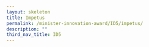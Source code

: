 ```yaml
---
layout: skeleton
title: Impetus
permalink: /minister-innovation-award/ID5/impetus/
description: ""
third_nav_title: ID5
---
```

